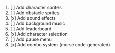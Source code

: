 1. [ ] Add character sprites
2. [ ] Add obstacle sprites
3. [x] Add sound effects
4. [ ] Add background music
5. [ ] Add leaderboard
6. [x] Add character selection
7. [ ] Add pause menu
8. [x] Add combo system (morse code generated)